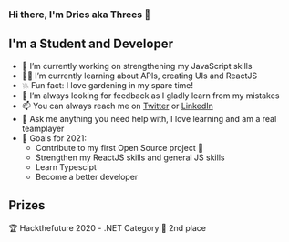 ### Hi there, I'm Dries aka Threes 👋

## I'm a Student and Developer

- :hammer: I’m currently working on strengthening my JavaScript skills
- 👨‍🎓  I’m currently learning about APIs, creating UIs and ReactJS
- :boom: Fun fact: I love gardening in my spare time!
- 🤔 I’m always looking for feedback as I gladly learn from my mistakes
- 📫 You can always reach me on [Twitter](https://twitter.com/_droes_) or [LinkedIn](https://www.linkedin.com/in/dries-verelst/)
- 💬 Ask me anything you need help with, I love learning and am a real teamplayer
- :goal_net: Goals for 2021:
  - Contribute to my first Open Source project :mage:
  - Strengthen my ReactJS skills and general JS skills
  - Learn Typescipt
  - Become a better developer

## Prizes
  🏆 Hackthefuture 2020 - .NET Category 🥇 2nd place
